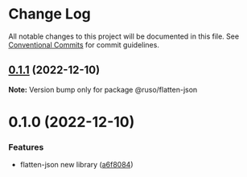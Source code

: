 # Change Log

All notable changes to this project will be documented in this file. See [Conventional Commits](https://conventionalcommits.org) for commit guidelines.

## [0.1.1](https://github.com/ruslanguns/ruso-monorepo/compare/@ruso/flatten-json@0.1.0...@ruso/flatten-json@0.1.1) (2022-12-10)

**Note:** Version bump only for package @ruso/flatten-json

# 0.1.0 (2022-12-10)

### Features

- flatten-json new library ([a6f8084](https://github.com/ruslanguns/ruso-monorepo/commit/a6f80846eb2893fbe2f14549c97353b84e30c578))
